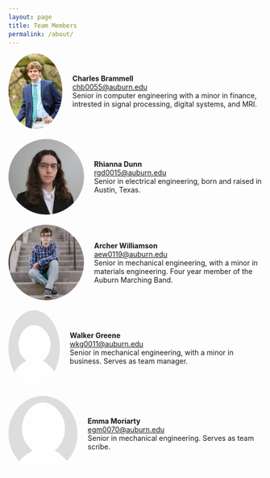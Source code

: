 ```yaml
---
layout: page
title: Team Members
permalink: /about/
---
```


<style>
    .headshot {
        width: 150px;
        height: 150px; /* Set a fixed height */
        object-fit: cover; /* Prevents the image from stretching */
        border-radius: 50%; /* Optional: Makes the images circular */
    }
    .team-member {
        display: flex;
        align-items: center; /* Vertically aligns the text with the image */
        gap: 20px; /* Adds space between the text and image */
        margin-bottom: 20px; /* Adds space between team members */
    }
</style>

<div class="team-container">
  <div class="team-member">
    <img src="/assets/images/charles_headshot.jpeg" alt="Charles Brammell" class="headshot">
    <div>
      <strong>Charles Brammell</strong>
      <br>
      <a href="mailto:chb0055@auburn.edu">chb0055@auburn.edu</a>
      <br>
      Senior in computer engineering with a minor in finance, intrested in signal processing, digital systems, and MRI.
    </div>
  </div>

  <div class="team-member">
    <img src="/assets/images/Rhianna_Headshot.jpg" alt="Rhianna Dunn" class="headshot">
    <div>
      <strong>Rhianna Dunn</strong>
      <br>
      <a href="mailto:rgd0015@auburn.edu">rgd0015@auburn.edu</a>
      <br>
      Senior in electrical engineering, born and raised in Austin, Texas.
    </div>
  </div>

  <div class="team-member">
    <img src="/assets/images/archer_headshot.jpeg" alt="Archer Williamson" class="headshot">
    <div>
      <strong>Archer Williamson</strong>
      <br>
      <a href="mailto:aew0119@auburn.edu">aew0119@auburn.edu</a>
      <br>
      Senior in mechanical engineering, with a minor in materials engineering. Four year member of the Auburn Marching Band.
    </div>
  </div>


  <div class="team-member">
    <img src="/assets/images/placeholder_headshot.png" alt="Walker Greene" class="headshot">
    <div>
      <strong>Walker Greene</strong>
      <br>
      <a href="mailto:wkg0011@auburn.edu">wkg0011@auburn.edu</a>
      <br>
      Senior in mechanical engineering, with a minor in business. Serves as team manager.
    </div>
  </div>


  <div class="team-member">
    <img src="/assets/images/placeholder_headshot.png" alt="Emma Moriarty" class="headshot">
    <div>
      <strong>Emma Moriarty</strong>
      <br>
      <a href="mailto:egm0070@auburn.edu">egm0070@auburn.edu</a>
      <br>
      Senior in mechanical engineering. Serves as team scribe.
    </div>
  </div>
</div>